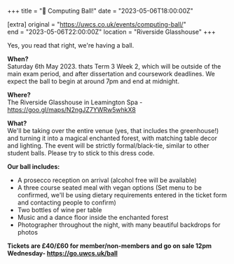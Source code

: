 +++
title = "🪩 Computing Ball!"
date = "2023-05-06T18:00:00Z"

[extra]
original = "https://uwcs.co.uk/events/computing-ball/"    
end = "2023-05-06T22:00:00Z"
location = "Riverside Glasshouse"
+++

Yes, you read that right, we're having a ball.

**When?**  
Saturday 6th May 2023. thats Term 3 Week 2, which will be outside of the main exam period, and after dissertation and coursework deadlines. We expect the ball to begin at around 7pm and end at midnight.

**Where?**  
The Riverside Glasshouse in Leamington Spa - https://goo.gl/maps/N2ngJZ7YWRw5whkX8

**What?**  
We'll be taking over the entire venue (yes, that includes the greenhouse!) and turning it into a magical enchanted forest, with matching table decor and lighting. The event will be strictly formal/black-tie, similar to other student balls. Please try to stick to this dress code.

**Our ball includes:**  

- A prosecco reception on arrival (alcohol free will be available)
- A three course seated meal with vegan options (Set menu to be confirmed, we'll be using dietary requirements entered in the ticket form and contacting people to confirm)
- Two bottles of wine per table
- Music and a dance floor inside the enchanted forest
- Photographer throughout the night, with many beautiful backdrops for photos

**Tickets are £40/£60 for member/non-members and go on sale 12pm Wednesday- https://go.uwcs.uk/ball**

